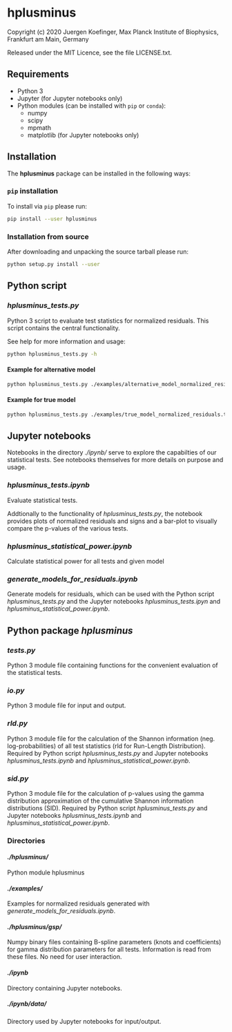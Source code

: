 # hplusminus

Copyright (c) 2020 Juergen Koefinger, Max Planck Institute of Biophysics, Frankfurt am Main, Germany

Released under the MIT Licence, see the file LICENSE.txt.

## Requirements

* Python 3
* Jupyter (for Jupyter notebooks only)
* Python modules (can be installed with `pip` or `conda`):
  * numpy
  * scipy
  * mpmath
  * matplotlib (for Jupyter notebooks only)

## Installation

The **hplusminus** package can be installed in the following ways:

### `pip` installation

To install via `pip` please run:

```bash
pip install --user hplusminus
```

### Installation from source

After downloading and unpacking the source tarball please run:

```bash
python setup.py install --user
```

## Python script

### *hplusminus_tests.py*

Python 3 script to evaluate test statistics for normalized residuals.
This script contains the central functionality.

See help for more information and usage:

```bash
python hplusminus_tests.py -h
````

#### Example for alternative model

```bash
python hplusminus_tests.py ./examples/alternative_model_normalized_residuals.txt
```

#### Example for true model

```bash
python hplusminus_tests.py ./examples/true_model_normalized_residuals.txt
```

## Jupyter notebooks

Notebooks in the directory *./ipynb/* serve to explore the capabilties of our statistical tests.
See notebooks themselves for more details on purpose and usage.

### *hplusminus_tests.ipynb*

Evaluate statistical tests.

Addtionally to the functionality of *hplusminus_tests.py*, the notebook provides
plots of normalized residuals and signs and a bar-plot to visually compare the p-values of the various tests.

### *hplusminus_statistical_power.ipynb*

Calculate statistical power for all tests and given model

### *generate_models_for_residuals.ipynb*

Generate models for residuals, which can be used with the Python script *hplusminus_tests.py* and the Jupyter notebooks *hplusminus_tests.ipyn* and *hplusminus_statistical_power.ipynb*.

## Python package *hplusminus*

### *tests.py*

Python 3 module file containing functions for the convenient evaluation of the statistical tests.

### *io.py*

Python 3 module file for input and output.

### *rld.py*

Python 3 module file for the calculation of the Shannon information (neg. log-probabilities) of all test statistics (rld for Run-Length Distribution).
Required by Python script *hplusminus_tests.py* and Jupyter notebooks *hplusminus_tests.ipynb* and *hplusminus_statistical_power.ipynb*.

### *sid.py*

Python 3 module file for the calculation of p-values using the gamma distribution approximation
of the cumulative Shannon information distributions (SID).
Required by Python script *hplusminus_tests.py* and Jupyter notebooks *hplusminus_tests.ipynb* and *hplusminus_statistical_power.ipynb*.


### Directories

#### *./hplusminus/*

Python module hplusminus

#### *./examples/*

Examples for normalized residuals generated with *generate_models_for_residuals.ipynb*.

#### *./hplusminus/gsp/*

Numpy binary files containing B-spline parameters (knots and coefficients) for gamma distribution parameters for all tests.
Information is read from these files. No need for user interaction.

#### *./ipynb*

Directory containing Jupyter notebooks.

##### *./ipynb/data/*

Directory used by Jupyter notebooks for input/output.
